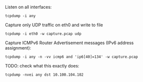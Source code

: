 Listen on all interfaces:

```
tcpdump -i any
```

Capture only UDP traffic on eth0 and write to file
```
tcpdump -i eth0 -w capture.pcap udp
```

Capture ICMPv6 Router Advertisement messages (IPv6 address assignment):

```
tcpdump -i any -n -vv icmp6 and 'ip6[40]=134' -w capture.pcap
```

TODO: check what this exactly does:
```
tcpdump -nvei any dst 10.100.104.102
```
